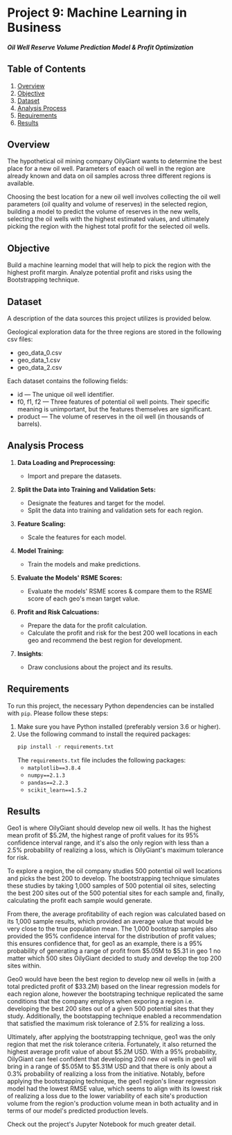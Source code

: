 # Project 9:  Machine Learning in Business
#### *Oil Well Reserve Volume Prediction Model & Profit Optimization*

## Table of Contents

1. [Overview](#overview)
2. [Objective](#objective)
3. [Dataset](#dataset)
4. [Analysis Process](#analysis-process)
5. [Requirements](#requirements)
6. [Results](#results)

## Overview <a id="overview"></a>

The hypothetical oil mining company OilyGiant wants to determine the best place for a new oil well. Parameters of eaach oil well in the region are already known and data on oil samples across three different regions is available.

Choosing the best location for a new oil well involves collecting the oil well parameters (oil quality and volume of reserves) in the selected region, building a model to predict the volume of reserves in the new wells, selecting the oil wells with the highest estimated values, and ultimately picking the region with the highest total profit for the selected oil wells.

## Objective <a id="objective"></a>

Build a machine learning model that will help to pick the region with the highest profit margin. Analyze potential profit and risks using the Bootstrapping technique.

## Dataset <a id="dataset"></a>

A description of the data sources this project utilizes is provided below.

Geological exploration data for the three regions are stored in the following csv files:
- geo_data_0.csv
- geo_data_1.csv
- geo_data_2.csv

Each dataset contains the following fields:
- id — The unique oil well identifier.
- f0, f1, f2 — Three features of potential oil well points. Their specific meaning is unimportant, but the features themselves are significant.
- product — The volume of reserves in the oil well (in thousands of barrels).

## Analysis Process <a id="analysis-process"></a>

1. **Data Loading and Preprocessing:**
   - Import and prepare the datasets.

2. **Split the Data into Training and Validation Sets:**
    - Designate the features and target for the model. 
    - Split the data into training and validation sets for each region.

3. **Feature Scaling:**
    - Scale the features for each model.

4. **Model Training:**
    - Train the models and make predictions.

5. **Evaluate the Models' RSME Scores:**
   - Evaluate the models' RSME scores & compare them to the RSME score of each geo's mean target value.

6. **Profit and Risk Calcuations:**
    - Prepare the data for the profit calculation.
    - Calculate the profit and risk for the best 200 well locations in each geo and recommend the best region for development.

7. **Insights**:
   - Draw conclusions about the project and its results.

## Requirements <a id="requirements"></a>

To run this project, the necessary Python dependencies can be installed with `pip`. Please follow these steps:

1. Make sure you have Python installed (preferably version 3.6 or higher).
2. Use the following command to install the required packages:
    ```sh
    pip install -r requirements.txt
    ```
   The `requirements.txt` file includes the following packages:
    - `matplotlib==3.8.4`
    - `numpy==2.1.3`
    - `pandas==2.2.3`
    - `scikit_learn==1.5.2`
   

## Results <a id="results"></a>

Geo1 is where OilyGiant should develop new oil wells. It has the highest mean profit of $5.2M, the highest range of profit values for its 95% confidence interval range, and it's also the only region with less than a 2.5% probability of realizing a loss, which is OilyGiant's maximum tolerance for risk.

To explore a region, the oil company studies 500 potential oil well locations and picks the best 200 to develop. The bootstrapping technique simulates these studies by taking 1,000 samples of 500 potential oil sites, selecting the best 200 sites out of the 500 potential sites for each sample and, finally, calculating the profit each sample would generate.

From there, the average profitability of each region was calculated based on its 1,000 sample results, which provided an average value that would be very close to the true population mean. The 1,000 bootstrap samples also provided the 95% confidence interval for the distribution of profit values; this ensures confidence that, for geo1 as an example, there is a 95% probability of generating a range of profit from $5.05M to $5.31 in geo 1 no matter which 500 sites OilyGiant decided to study and develop the top 200 sites within.

Geo0 would have been the best region to develop new oil wells in (with a total predicted profit of $33.2M) based on the linear regression models for each region alone, however the bootstraping technique replicated the same conditions that the company employs when exporing a region i.e. developing the best 200 sites out of a given 500 potential sites that they study. Additionally, the bootstapping technique enabled a recommendation that satisfied the maximum risk tolerance of 2.5% for realizing a loss. 

Ultimately, after applying the bootstrapping technique, geo1 was the only region that met the risk tolerance criteria. Fortunately, it also returned the highest average profit value of about $5.2M USD. With a 95% probability, OilyGiant can feel confident that developing 200 new oil wells in geo1 will bring in a range of $5.05M to $5.31M USD and that there is only about a 0.3% probability of realizing a loss from the initiative. Notably, before applying the bootstrapping technique, the geo1 region's linear regression model had the lowest RMSE value, which seems to align with its lowest risk of realizing a loss due to the lower variability of each site's production volume from the region's production volume mean in both actuality and in terms of our model's predicted production levels.

Check out the project's Jupyter Notebook for much greater detail.
